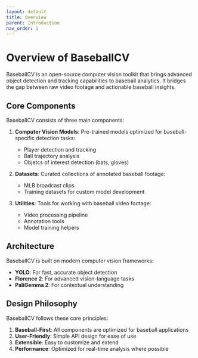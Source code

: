 ```yaml
---
layout: default
title: Overview
parent: Introduction
nav_order: 1
---
```


# Overview of BaseballCV

BaseballCV is an open-source computer vision toolkit that brings advanced object detection and tracking capabilities to baseball analytics. It bridges the gap between raw video footage and actionable baseball insights.

## Core Components

BaseballCV consists of three main components:

1. **Computer Vision Models**: Pre-trained models optimized for baseball-specific detection tasks:
   - Player detection and tracking
   - Ball trajectory analysis
   - Objetcs of interest detection (bats, gloves)

2. **Datasets**: Curated collections of annotated baseball footage:
   - MLB broadcast clips
   - Training datasets for custom model development

3. **Utilities**: Tools for working with baseball video footage:
   - Video processing pipeline
   - Annotation tools
   - Model training helpers

## Architecture

BaseballCV is built on modern computer vision frameworks:

- **YOLO**: For fast, accurate object detection
- **Florence 2**: For advanced vision-language tasks
- **PaliGemma 2**: For contextual understanding

## Design Philosophy

BaseballCV follows these core principles:

1. **Baseball-First**: All components are optimized for baseball applications
2. **User-Friendly**: Simple API design for ease of use
3. **Extensible**: Easy to customize and extend
4. **Performance**: Optimized for real-time analysis where possible